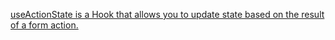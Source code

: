 
[useActionState is a Hook that allows you to update state based on the result of a form action.](https://react.dev/reference/react/useActionState)